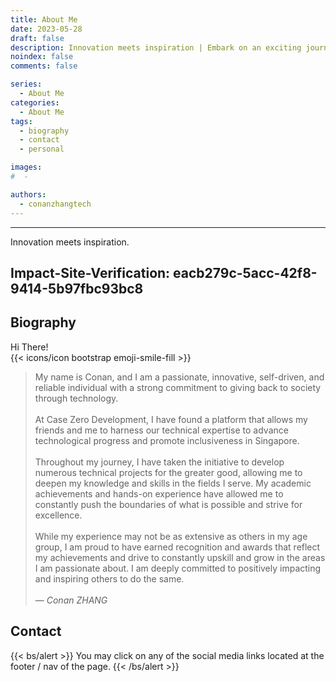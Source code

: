 ```yaml
---
title: About Me
date: 2023-05-28
draft: false
description: Innovation meets inspiration | Embark on an exciting journey into the vast world of me, where you can explore and contribute your creativity and imagination. Discover valuable insights and inspiration to enhance your pursuits.
noindex: false
comments: false

series:
  - About Me
categories:
  - About Me
tags:
  - biography
  - contact
  - personal

images:
#  - 

authors:
  - conanzhangtech
---
```


---
Innovation meets inspiration. 

Impact-Site-Verification: eacb279c-5acc-42f8-9414-5b97fbc93bc8
---

## Biography 

Hi There! <br> {{< icons/icon bootstrap emoji-smile-fill >}}

> My name is Conan, and I am a passionate, innovative, self-driven, and reliable individual with a strong commitment to giving back to society through technology. 
> <br> <br>
> At Case Zero Development, I have found a platform that allows my friends and me to harness our technical expertise to advance technological progress and promote inclusiveness in Singapore.
> <br> <br>
>Throughout my journey, I have taken the initiative to develop numerous technical projects for the greater good, allowing me to deepen my knowledge and skills in the fields I serve. My academic achievements and hands-on experience have allowed me to constantly push the boundaries of what is possible and strive for excellence.
> <br> <br>
> While my experience may not be as extensive as others in my age group, I am proud to have earned recognition and awards that reflect my achievements and drive to constantly upskill and grow in the areas I am passionate about. I am deeply committed to positively impacting and inspiring others to do the same.
> <br> <br>
> — <cite>Conan ZHANG</cite>


## Contact


{{< bs/alert >}}
You may click on any of the social media links located at the footer / nav of the page.
{{< /bs/alert >}}
